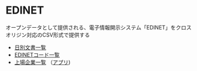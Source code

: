 # EDINET
 
オープンデータとして提供される、電子情報開示システム「EDINET」をクロスオリジン対応のCSV形式で提供する

- [日別文書一覧](data/documents)
- [EDINETコード一覧](data/edinetcode.csv)
- [上場企業一覧](data/seccode.csv) （[アプリ](https://code4fukui.github.io/EDINET/seccode.html))

